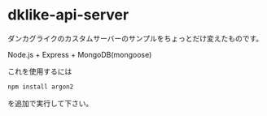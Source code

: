 # dklike-api-server

ダンカグライクのカスタムサーバーのサンプルをちょっとだけ変えたものです。  

Node.js + Express + MongoDB(mongoose)

これを使用するには

```bash
npm install argon2
```

を追加で実行して下さい。
